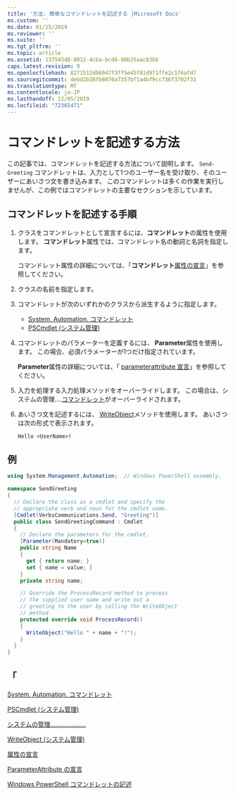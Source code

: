 ```yaml
---
title: '方法: 簡単なコマンドレットを記述する |Microsoft Docs'
ms.custom: ''
ms.date: 01/15/2019
ms.reviewer: ''
ms.suite: ''
ms.tgt_pltfrm: ''
ms.topic: article
ms.assetid: 137543d8-0012-4cba-bcd6-98b25aac83bb
caps.latest.revision: 9
ms.openlocfilehash: 8271512d06047f3ff5e45f81d971ffe2c1f6afd7
ms.sourcegitcommit: debd2b38fb8070a7357bf1a4bf9cc736f3702f31
ms.translationtype: MT
ms.contentlocale: ja-JP
ms.lasthandoff: 12/05/2019
ms.locfileid: "72365471"
---
```

# <a name="how-to-write-a-cmdlet"></a>コマンドレットを記述する方法

この記事では、コマンドレットを記述する方法について説明します。 `Send-Greeting` コマンドレットは、入力として1つのユーザー名を受け取り、そのユーザーにあいさつ文を書き込みます。 このコマンドレットは多くの作業を実行しませんが、この例ではコマンドレットの主要なセクションを示しています。

## <a name="steps-to-write-a-cmdlet"></a>コマンドレットを記述する手順

1. クラスをコマンドレットとして宣言するには、**コマンドレット**の属性を使用します。 **コマンドレット**属性では、コマンドレット名の動詞と名詞を指定します。

   コマンドレット属性の詳細については、「**コマンドレット**[属性の宣言](cmdlet-attribute-declaration.md)」を参照してください。

2. クラスの名前を指定します。

3. コマンドレットが次のいずれかのクラスから派生するように指定します。

   * [System. Automation. コマンドレット](/dotnet/api/System.Management.Automation.Cmdlet)
   * [PSCmdlet (システム管理)](/dotnet/api/System.Management.Automation.PSCmdlet)

4. コマンドレットのパラメーターを定義するには、 **Parameter**属性を使用します。 この場合、必須パラメーターが1つだけ指定されています。

   **Parameter**属性の詳細については、「 [parameterattribute 宣言](parameter-attribute-declaration.md)」を参照してください。

5. 入力を処理する入力処理メソッドをオーバーライドします。 この場合は、システムの管理....[コマンドレット](/dotnet/api/System.Management.Automation.Cmdlet.ProcessRecord)がオーバーライドされます。

6. あいさつ文を記述するには、 [WriteObject](/dotnet/api/System.Management.Automation.Cmdlet.WriteObject)メソッドを使用します。
   あいさつは次の形式で表示されます。

   ```Output
   Hello <UserName>!
   ```

## <a name="example"></a>例

```csharp
using System.Management.Automation;  // Windows PowerShell assembly.

namespace SendGreeting
{
  // Declare the class as a cmdlet and specify the
  // appropriate verb and noun for the cmdlet name.
  [Cmdlet(VerbsCommunications.Send, "Greeting")]
  public class SendGreetingCommand : Cmdlet
  {
    // Declare the parameters for the cmdlet.
    [Parameter(Mandatory=true)]
    public string Name
    {
      get { return name; }
      set { name = value; }
    }
    private string name;

    // Override the ProcessRecord method to process
    // the supplied user name and write out a
    // greeting to the user by calling the WriteObject
    // method.
    protected override void ProcessRecord()
    {
      WriteObject("Hello " + name + "!");
    }
  }
}
```

## <a name="see-also"></a>「

[System. Automation. コマンドレット](/dotnet/api/System.Management.Automation.Cmdlet)

[PSCmdlet (システム管理)](/dotnet/api/System.Management.Automation.PSCmdlet)

[システムの管理....................](/dotnet/api/System.Management.Automation.Cmdlet.ProcessRecord)

[WriteObject (システム管理)](/dotnet/api/System.Management.Automation.Cmdlet.WriteObject)

[属性の宣言](cmdlet-attribute-declaration.md)

[ParameterAttribute の宣言](parameter-attribute-declaration.md)

[Windows PowerShell コマンドレットの記述](writing-a-windows-powershell-cmdlet.md)